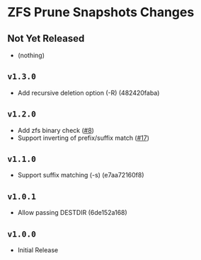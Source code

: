 ZFS Prune Snapshots Changes
===========================

Not Yet Released
----------------

- (nothing)

`v1.3.0`
--------

- Add recursive deletion option (-R) (482420faba)

`v1.2.0`
--------

- Add zfs binary check ([#8](https://github.com/bahamas10/zfs-prune-snapshots/pull/8))
- Support inverting of prefix/suffix match ([#17](https://github.com/bahamas10/zfs-prune-snapshots/pull/17))

`v1.1.0`
--------

- Support suffix matching (-s) (e7aa72160f8)

`v1.0.1`
--------

- Allow passing DESTDIR (6de152a168)

`v1.0.0`
--------

- Initial Release
